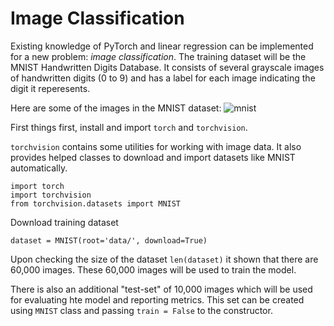 # Image Classification
Existing knowledge of PyTorch and linear regression can be implemented for a new problem: *image classification*. The training dataset will be the MNIST Handwritten Digits Database. It consists of several grayscale images of handwritten digits (0 to 9) and has a label for each image indicating the digit it reperesents. 

Here are some of the images in the MNIST dataset:
![mnist](https://i.imgur.com/CAYnuo1.jpg)

First things first, install and import `torch` and `torchvision`. 

`torchvision` contains some utilities for working with image data. It also provides helped classes to download and import datasets like MNIST automatically. 
```
import torch
import torchvision
from torchvision.datasets import MNIST
```
Download training dataset
```
dataset = MNIST(root='data/', download=True)
```
Upon checking the size of the dataset `len(dataset)` it shown that there are 60,000 images. These 60,000 images will be used to train the model. 

There is also an additional "test-set" of 10,000 images which will be used for evaluating hte model and reporting metrics. This set can be created using `MNIST` class and passing `train = False` to the constructor.


